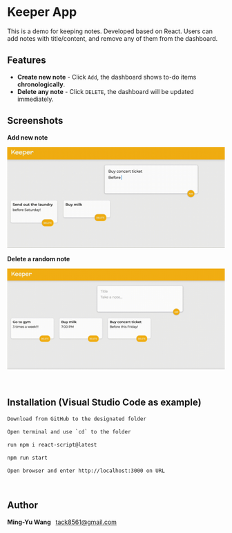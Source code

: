 # Keeper App

This is a demo for keeping notes.
Developed based on React.
Users can add notes with title/content, and remove any of them from the dashboard. 

## Features

- **Create new note** - Click `Add`, the dashboard shows to-do items **chronologically**.
- **Delete any note** - Click `DELETE`, the dashboard will be updated immediately.


## Screenshots

**Add new note**

![範例 GIF](https://raw.githubusercontent.com/scottwang0603/Keeper/main/gifs/Add-new-note.gif)

**Delete a random note**

![範例 GIF](https://raw.githubusercontent.com/scottwang0603/Keeper/main/gifs/Delete-one-note.gif)

&nbsp;

## Installation (Visual Studio Code as example)

```
Download from GitHub to the designated folder
```

```
Open terminal and use `cd` to the folder
```

```
run npm i react-script@latest
```

```
npm run start
```

```
Open browser and enter http://localhost:3000 on URL
```

&nbsp;

## Author

**Ming-Yu Wang** &ensp;<tack8561@gmail.com>